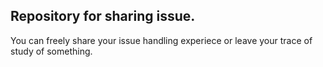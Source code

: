 ## Repository for sharing issue.

You can freely share your issue handling experiece or leave your trace of study of something.



